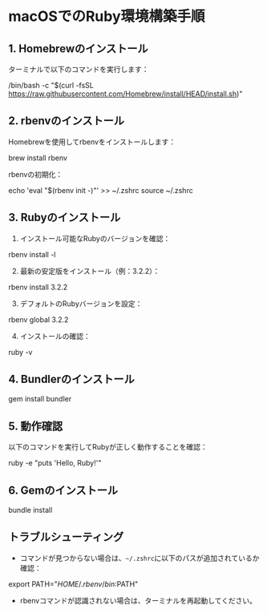 # macOSでのRuby環境構築手順

## 1. Homebrewのインストール

ターミナルで以下のコマンドを実行します：

/bin/bash -c "$(curl -fsSL https://raw.githubusercontent.com/Homebrew/install/HEAD/install.sh)"

## 2. rbenvのインストール

Homebrewを使用してrbenvをインストールします：

brew install rbenv

rbenvの初期化：

echo 'eval "$(rbenv init -)"' >> ~/.zshrc
source ~/.zshrc

## 3. Rubyのインストール

1. インストール可能なRubyのバージョンを確認：

rbenv install -l

2. 最新の安定版をインストール（例：3.2.2）：

rbenv install 3.2.2

3. デフォルトのRubyバージョンを設定：

rbenv global 3.2.2

4. インストールの確認：

ruby -v

## 4. Bundlerのインストール

gem install bundler

## 5. 動作確認

以下のコマンドを実行してRubyが正しく動作することを確認：

ruby -e "puts 'Hello, Ruby!'"

## 6. Gemのインストール

bundle install


## トラブルシューティング

- コマンドが見つからない場合は、`~/.zshrc`に以下のパスが追加されているか確認：

export PATH="$HOME/.rbenv/bin:$PATH"

- rbenvコマンドが認識されない場合は、ターミナルを再起動してください。
